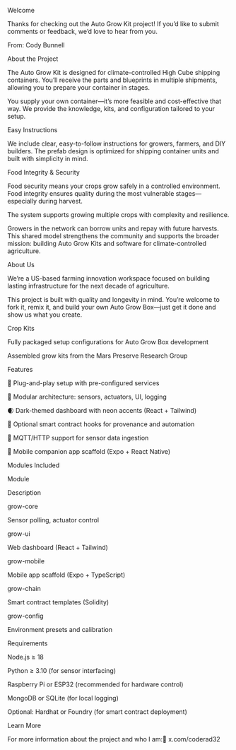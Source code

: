 Welcome

Thanks for checking out the Auto Grow Kit project! If you’d like to submit comments or feedback, we’d love to hear from you.

From: Cody Bunnell

About the Project

The Auto Grow Kit is designed for climate-controlled High Cube shipping containers. You’ll receive the parts and blueprints in multiple shipments, allowing you to prepare your container in stages.

You supply your own container—it’s more feasible and cost-effective that way. We provide the knowledge, kits, and configuration tailored to your setup.

Easy Instructions

We include clear, easy-to-follow instructions for growers, farmers, and DIY builders. The prefab design is optimized for shipping container units and built with simplicity in mind.

Food Integrity & Security

Food security means your crops grow safely in a controlled environment. Food integrity ensures quality during the most vulnerable stages—especially during harvest.

The system supports growing multiple crops with complexity and resilience.

Growers in the network can borrow units and repay with future harvests. This shared model strengthens the community and supports the broader mission: building Auto Grow Kits and software for climate-controlled agriculture.

About Us

We’re a US-based farming innovation workspace focused on building lasting infrastructure for the next decade of agriculture.

This project is built with quality and longevity in mind. You’re welcome to fork it, remix it, and build your own Auto Grow Box—just get it done and show us what you create.

Crop Kits

Fully packaged setup configurations for Auto Grow Box development

Assembled grow kits from the Mars Preserve Research Group

Features

🔌 Plug-and-play setup with pre-configured services

🧩 Modular architecture: sensors, actuators, UI, logging

🌒 Dark-themed dashboard with neon accents (React + Tailwind)

🔐 Optional smart contract hooks for provenance and automation

📡 MQTT/HTTP support for sensor data ingestion

📱 Mobile companion app scaffold (Expo + React Native)

Modules Included

Module

Description

grow-core

Sensor polling, actuator control

grow-ui

Web dashboard (React + Tailwind)

grow-mobile

Mobile app scaffold (Expo + TypeScript)

grow-chain

Smart contract templates (Solidity)

grow-config

Environment presets and calibration

Requirements

Node.js ≥ 18

Python ≥ 3.10 (for sensor interfacing)

Raspberry Pi or ESP32 (recommended for hardware control)

MongoDB or SQLite (for local logging)

Optional: Hardhat or Foundry (for smart contract deployment)

Learn More

For more information about the project and who I am:🔗 x.com/coderad32
